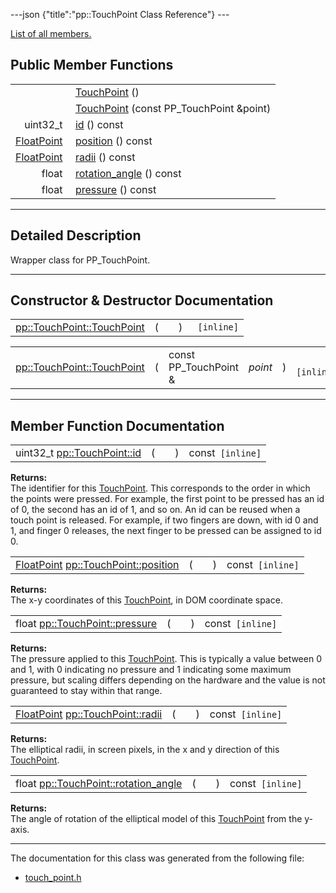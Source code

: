 ---json {"title":"pp::TouchPoint Class Reference"} ---

[List of all members.](/docs/native-client/pepper_stable/cpp/classpp_1_1_touch_point-members/)

Public Member Functions
-----------------------

<table><tbody><tr class="odd"><td style="text-align: right;"> </td><td><a href="/docs/native-client/pepper_stable/cpp/classpp_1_1_touch_point#a76b04de6cd756e80d3b039988faed697" class="el">TouchPoint</a> ()</td></tr><tr class="even"><td style="text-align: right;"> </td><td><a href="/docs/native-client/pepper_stable/cpp/classpp_1_1_touch_point#affadca4389137e288a0a9a53019a2211" class="el">TouchPoint</a> (const PP_TouchPoint &amp;point)</td></tr><tr class="odd"><td style="text-align: right;">uint32_t </td><td><a href="/docs/native-client/pepper_stable/cpp/classpp_1_1_touch_point#a9bc0e1ce3579b52927da1104646b994b" class="el">id</a> () const</td></tr><tr class="even"><td style="text-align: right;"><a href="/docs/native-client/pepper_stable/cpp/classpp_1_1_float_point/" class="el">FloatPoint</a> </td><td><a href="/docs/native-client/pepper_stable/cpp/classpp_1_1_touch_point#aa4a407b747e9c523844eba4aaf861773" class="el">position</a> () const</td></tr><tr class="odd"><td style="text-align: right;"><a href="/docs/native-client/pepper_stable/cpp/classpp_1_1_float_point/" class="el">FloatPoint</a> </td><td><a href="/docs/native-client/pepper_stable/cpp/classpp_1_1_touch_point#a92f3376a9db010e20bed4a5fe3e42f0f" class="el">radii</a> () const</td></tr><tr class="even"><td style="text-align: right;">float </td><td><a href="/docs/native-client/pepper_stable/cpp/classpp_1_1_touch_point#a82c6f0f579e30d37d0f14cdbb3ca9177" class="el">rotation_angle</a> () const</td></tr><tr class="odd"><td style="text-align: right;">float </td><td><a href="/docs/native-client/pepper_stable/cpp/classpp_1_1_touch_point#a4e09d5e4a892da9f6b32c9986a25376c" class="el">pressure</a> () const</td></tr></tbody></table>

------------------------------------------------------------------------

<span id="details" class="anchor" style="margin: 0;"></span>

Detailed Description
--------------------

Wrapper class for PP\_TouchPoint.

------------------------------------------------------------------------

Constructor & Destructor Documentation
--------------------------------------

<span id="a76b04de6cd756e80d3b039988faed697" class="anchor" style="margin: 0;"></span>

<table><tbody><tr class="odd"><td><a href="/docs/native-client/pepper_stable/cpp/classpp_1_1_touch_point#a76b04de6cd756e80d3b039988faed697" class="el">pp::TouchPoint::TouchPoint</a></td><td>(</td><td></td><td>)</td><td><code> [inline]</code></td></tr></tbody></table>

<span id="affadca4389137e288a0a9a53019a2211" class="anchor" style="margin: 0;"></span>

<table><tbody><tr class="odd"><td><a href="/docs/native-client/pepper_stable/cpp/classpp_1_1_touch_point#a76b04de6cd756e80d3b039988faed697" class="el">pp::TouchPoint::TouchPoint</a></td><td>(</td><td>const PP_TouchPoint &amp; </td><td><em>point</em></td><td>)</td><td><code> [inline]</code></td></tr></tbody></table>

------------------------------------------------------------------------

Member Function Documentation
-----------------------------

<span id="a9bc0e1ce3579b52927da1104646b994b" class="anchor" style="margin: 0;"></span>

<table><tbody><tr class="odd"><td>uint32_t <a href="/docs/native-client/pepper_stable/cpp/classpp_1_1_touch_point#a9bc0e1ce3579b52927da1104646b994b" class="el">pp::TouchPoint::id</a></td><td>(</td><td></td><td>)</td><td>const<code> [inline]</code></td></tr></tbody></table>

**Returns:**  
The identifier for this <a href="/docs/native-client/pepper_stable/cpp/classpp_1_1_touch_point/" class="el" title="Wrapper class for PP_TouchPoint.">TouchPoint</a>. This corresponds to the order in which the points were pressed. For example, the first point to be pressed has an id of 0, the second has an id of 1, and so on. An id can be reused when a touch point is released. For example, if two fingers are down, with id 0 and 1, and finger 0 releases, the next finger to be pressed can be assigned to id 0.

<span id="aa4a407b747e9c523844eba4aaf861773" class="anchor" style="margin: 0;"></span>

<table><tbody><tr class="odd"><td><a href="/docs/native-client/pepper_stable/cpp/classpp_1_1_float_point/" class="el">FloatPoint</a> <a href="/docs/native-client/pepper_stable/cpp/classpp_1_1_touch_point#aa4a407b747e9c523844eba4aaf861773" class="el">pp::TouchPoint::position</a></td><td>(</td><td></td><td>)</td><td>const<code> [inline]</code></td></tr></tbody></table>

**Returns:**  
The x-y coordinates of this <a href="/docs/native-client/pepper_stable/cpp/classpp_1_1_touch_point/" class="el" title="Wrapper class for PP_TouchPoint.">TouchPoint</a>, in DOM coordinate space.

<span id="a4e09d5e4a892da9f6b32c9986a25376c" class="anchor" style="margin: 0;"></span>

<table><tbody><tr class="odd"><td>float <a href="/docs/native-client/pepper_stable/cpp/classpp_1_1_touch_point#a4e09d5e4a892da9f6b32c9986a25376c" class="el">pp::TouchPoint::pressure</a></td><td>(</td><td></td><td>)</td><td>const<code> [inline]</code></td></tr></tbody></table>

**Returns:**  
The pressure applied to this <a href="/docs/native-client/pepper_stable/cpp/classpp_1_1_touch_point/" class="el" title="Wrapper class for PP_TouchPoint.">TouchPoint</a>. This is typically a value between 0 and 1, with 0 indicating no pressure and 1 indicating some maximum pressure, but scaling differs depending on the hardware and the value is not guaranteed to stay within that range.

<span id="a92f3376a9db010e20bed4a5fe3e42f0f" class="anchor" style="margin: 0;"></span>

<table><tbody><tr class="odd"><td><a href="/docs/native-client/pepper_stable/cpp/classpp_1_1_float_point/" class="el">FloatPoint</a> <a href="/docs/native-client/pepper_stable/cpp/classpp_1_1_touch_point#a92f3376a9db010e20bed4a5fe3e42f0f" class="el">pp::TouchPoint::radii</a></td><td>(</td><td></td><td>)</td><td>const<code> [inline]</code></td></tr></tbody></table>

**Returns:**  
The elliptical radii, in screen pixels, in the x and y direction of this <a href="/docs/native-client/pepper_stable/cpp/classpp_1_1_touch_point/" class="el" title="Wrapper class for PP_TouchPoint.">TouchPoint</a>.

<span id="a82c6f0f579e30d37d0f14cdbb3ca9177" class="anchor" style="margin: 0;"></span>

<table><tbody><tr class="odd"><td>float <a href="/docs/native-client/pepper_stable/cpp/classpp_1_1_touch_point#a82c6f0f579e30d37d0f14cdbb3ca9177" class="el">pp::TouchPoint::rotation_angle</a></td><td>(</td><td></td><td>)</td><td>const<code> [inline]</code></td></tr></tbody></table>

**Returns:**  
The angle of rotation of the elliptical model of this <a href="/docs/native-client/pepper_stable/cpp/classpp_1_1_touch_point/" class="el" title="Wrapper class for PP_TouchPoint.">TouchPoint</a> from the y-axis.

------------------------------------------------------------------------

The documentation for this class was generated from the following file:

-   <a href="/docs/native-client/pepper_stable/cpp/touch__point_8h/" class="el">touch_point.h</a>
